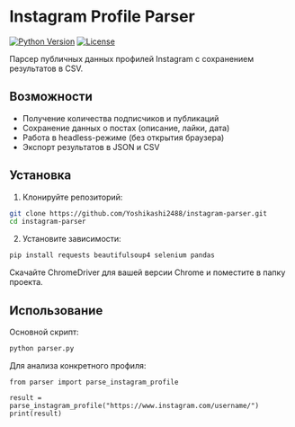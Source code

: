 # Instagram Profile Parser

[![Python Version](https://img.shields.io/badge/python-3.8%2B-blue)](https://www.python.org/)
[![License](https://img.shields.io/badge/license-MIT-green)](LICENSE)

Парсер публичных данных профилей Instagram с сохранением результатов в CSV.

##  Возможности

- Получение количества подписчиков и публикаций
- Сохранение данных о постах (описание, лайки, дата)
- Работа в headless-режиме (без открытия браузера)
- Экспорт результатов в JSON и CSV

##  Установка

1. Клонируйте репозиторий:
```bash
git clone https://github.com/Yoshikashi2488/instagram-parser.git
cd instagram-parser
```
2. Установите зависимости:

```bash
pip install requests beautifulsoup4 selenium pandas
```
Скачайте ChromeDriver для вашей версии Chrome и поместите в папку проекта.

## Использование
Основной скрипт:

```bash
python parser.py
```
Для анализа конкретного профиля:
```
from parser import parse_instagram_profile

result = parse_instagram_profile("https://www.instagram.com/username/")
print(result)
```